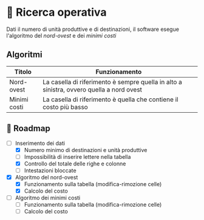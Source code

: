 # :rocket: Ricerca operativa
<!--Compito di gestione progetto-->
Dati il numero di unità produttive e di destinazioni, il software esegue l'algoritmo del <i>nord-ovest</i> e dei <i>minimi costi</i>

## Algoritmi
| Titolo        | Funzionamento                                                                             |
| ------        | ---------------                                                                           |
| Nord-ovest    | La casella di riferimento è sempre quella in alto a sinistra, ovvero quella a nord ovest  |
| Minimi costi  | La casella di riferimento è quella che contiene il costo più basso                        |

## 🚧 Roadmap
- [ ] Inserimento dei dati
  - [X] Numero minimo di destinazioni e unità produttive
  - [ ] Impossibilità di inserire lettere nella tabella
  - [X] Controllo del totale delle righe e colonne
  - [ ] Intestazioni bloccate
- [X] Algoritmo del nord-ovest
  - [X] Funzionamento sulla tabella (modifica-rimozione celle)
  - [X] Calcolo del costo
- [ ] Algoritmo dei minimi costi
  - [ ] Funzionamento sulla tabella (modifica-rimozione celle)
  - [ ] Calcolo del costo
